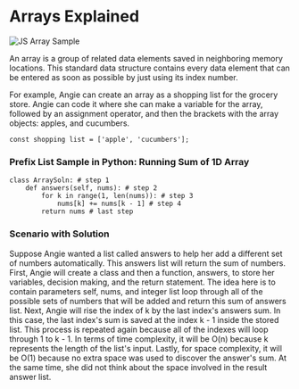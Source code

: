 # Arrays Explained

<img src="#" alt="JS Array Sample">

<p>An array is a group of related data elements saved in neighboring memory locations. 
This standard data structure contains every data element that can be entered as soon as possible by just using its index number. </p>

<p>For example, Angie can create an array as a shopping list for the grocery store. Angie can code it where she can make a variable for the array, followed by an assignment operator, and then the brackets with the array objects: apples, and cucumbers.

    const shopping list = ['apple', 'cucumbers']; 

</p>

<h3>Prefix List Sample in Python: Running Sum of 1D Array</h3>

<p>

    class ArraySoln: # step 1
        def answers(self, nums): # step 2
            for k in range(1, len(nums)): # step 3
                nums[k] += nums[k - 1] # step 4
            return nums # last step
</p>

<h3>Scenario with Solution</h3>
<p>Suppose Angie wanted a list called answers to help her add a different set of numbers automatically. This answers list will return the sum of numbers. First, Angie will create a class and then a function, answers, to store her variables, decision making, and the return statement. The idea here is to contain parameters self, nums, and integer list loop through all of the possible sets of numbers that will be added and return this sum of answers list. Next, Angie will rise the index of k by the last index's answers sum. In this case, the last index's sum is saved at the index k - 1 inside the stored list. This process is repeated again because all of the indexes will loop through 1 to k - 1. In terms of time complexity, it will be O(n) because k represents the length of the list's input. Lastly, for space complexity, it will be O(1) because no extra space was used to discover the answer's sum. At the same time, she did not think about the space involved in the result answer list. </p>


